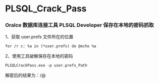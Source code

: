 # PLSQL_Crack_Pass
### Oralce 数据库连接工具 PLSQL Developer 保存在本地的密码抓取

1、获取 user.prefs 文件所在的位置

`for /r c: %a in (*user.prefs) do @echo %a`

2、使用工具破解保存在本地的密码

`PLSQLCrackPass.exe -p user.prefs_Path`

解密后的结果为：<username>/<password>@<server>
